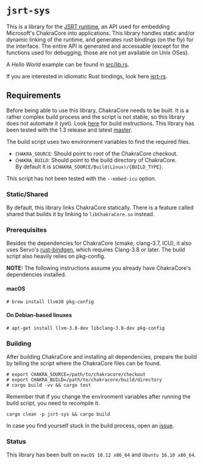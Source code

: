 # `jsrt-sys`

This is a library for the [JSRT runtime](https://goo.gl/1F6Gi1), an API used for
embedding Microsoft's ChakraCore into applications. This library handles static
and/or dynamic linking of the runtime, and generates rust bindings (on the fly)
for the interface. The entire API is generated and accessable (except for the
functions used for debugging, those are not yet available on Unix OSes).

A *Hello World* example can be found in
[src/lib.rs](https://github.com/darfink/jsrt-rs/blob/master/jsrt-sys/src/lib.rs).

If you are interested in idiomatic Rust bindings, look here
[jsrt-rs](https://github.com/darfink/jsrt-rs).

## Requirements

Before being able to use this library, ChakraCore needs to be built. It is a
rather complex build process and the script is not stable, so this library does
not automate it (yet). Look
[here](https://github.com/Microsoft/ChakraCore/wiki/Building-ChakraCore) for
build instructions. This library has been tested with the 1.3 release and
latest [master](https://github.com/Microsoft/ChakraCore/commit/446b086d17).

The build script uses two environment variables to find the required files.

- `CHAKRA_SOURCE`: Should point to root of the ChakraCore checkout.
- `CHAKRA_BUILD`: Should point to the build directory of ChakraCore.  
By default it is `$CHAKRA_SOURCE/Build(Linux)/{BUILD_TYPE}`.

This script has not been tested with the `--embed-icu` option.

### Static/Shared

By default, this library links ChakraCore statically. There is a feature called
shared that builds it by linking to `libChakraCore.so` instead.

### Prerequisites

Besides the dependencies for ChakraCore (cmake, clang-3.7, ICU), it also uses
Servo's [rust-bindgen](https://github.com/servo/rust-bindgen), which requires
Clang-3.8 or later. The build script also heavily relies on pkg-config.

**NOTE:** The following instructions assume you already have ChakraCore's
 dependencies installed.

#### macOS

```
# brew install llvm38 pkg-config
```

#### On Debian-based linuxes

```
# apt-get install llvm-3.8-dev libclang-3.8-dev pkg-config
```

### Building

After building ChakraCore and installing all dependencies, prepare the build by
telling the script where the ChakraCore files can be found.

```
# export CHAKRA_SOURCE=/path/to/chakracore/checkout
# export CHAKRA_BUILD=/path/to/chakracore/build/directory
# cargo build -vv && cargo test
```

Remember that if you change the environment variables after running the build
script, you need to recompile it.

```
cargo clean -p jsrt-sys && cargo build
```

In case you find yourself stuck in the build process, open an
[issue](https://github.com/darfink/jsrt-rs/issues/new).

### Status

This library has been built on `macOS 10.12 x86_64` and `Ubuntu 16.10 x86_64`.